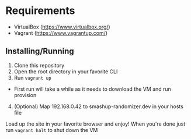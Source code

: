# Requirements
* VirtualBox (https://www.virtualbox.org/)
* Vagrant (https://www.vagrantup.com/)

## Installing/Running
1. Clone this repository
2. Open the root directory in your favorite CLI
3. Run `vagrant up`
  * First run will take a while as it needs to download the VM and run provision
4. (Optional) Map 192.168.0.42 to smashup-randomizer.dev in your hosts file

Load up the site in your favorite browser and enjoy!
When you're done just run `vagrant halt` to shut down the VM